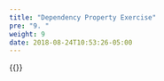 ```yaml
---
title: "Dependency Property Exercise"
pre: "9. "
weight: 9
date: 2018-08-24T10:53:26-05:00
---
```


{{<youtube rsAtGn9rrOU>}}